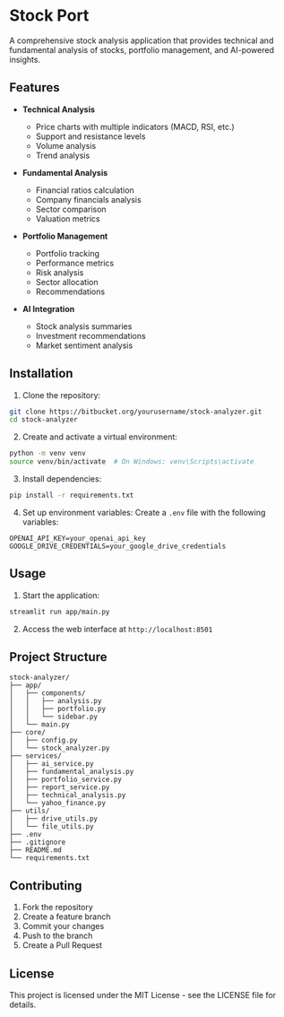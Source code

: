 # Stock Port

A comprehensive stock analysis application that provides technical and fundamental analysis of stocks, portfolio management, and AI-powered insights.

## Features

- **Technical Analysis**
  - Price charts with multiple indicators (MACD, RSI, etc.)
  - Support and resistance levels
  - Volume analysis
  - Trend analysis

- **Fundamental Analysis**
  - Financial ratios calculation
  - Company financials analysis
  - Sector comparison
  - Valuation metrics

- **Portfolio Management**
  - Portfolio tracking
  - Performance metrics
  - Risk analysis
  - Sector allocation
  - Recommendations

- **AI Integration**
  - Stock analysis summaries
  - Investment recommendations
  - Market sentiment analysis

## Installation

1. Clone the repository:
```bash
git clone https://bitbucket.org/yourusername/stock-analyzer.git
cd stock-analyzer
```

2. Create and activate a virtual environment:
```bash
python -m venv venv
source venv/bin/activate  # On Windows: venv\Scripts\activate
```

3. Install dependencies:
```bash
pip install -r requirements.txt
```

4. Set up environment variables:
Create a `.env` file with the following variables:
```
OPENAI_API_KEY=your_openai_api_key
GOOGLE_DRIVE_CREDENTIALS=your_google_drive_credentials
```

## Usage

1. Start the application:
```bash
streamlit run app/main.py
```

2. Access the web interface at `http://localhost:8501`

## Project Structure

```
stock-analyzer/
├── app/
│   ├── components/
│   │   ├── analysis.py
│   │   ├── portfolio.py
│   │   └── sidebar.py
│   └── main.py
├── core/
│   ├── config.py
│   └── stock_analyzer.py
├── services/
│   ├── ai_service.py
│   ├── fundamental_analysis.py
│   ├── portfolio_service.py
│   ├── report_service.py
│   ├── technical_analysis.py
│   └── yahoo_finance.py
├── utils/
│   ├── drive_utils.py
│   └── file_utils.py
├── .env
├── .gitignore
├── README.md
└── requirements.txt
```

## Contributing

1. Fork the repository
2. Create a feature branch
3. Commit your changes
4. Push to the branch
5. Create a Pull Request

## License

This project is licensed under the MIT License - see the LICENSE file for details. 